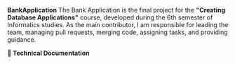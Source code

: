 **BankApplication**
The Bank Application is the final project for the **"Creating Database Applications"** course, developed during the 6th semester of Informatics studies. 
As the main contributor, I am responsible for leading the team, managing pull requests, merging code, assigning tasks, and providing guidance. 

**📄 Technical Documentation**
